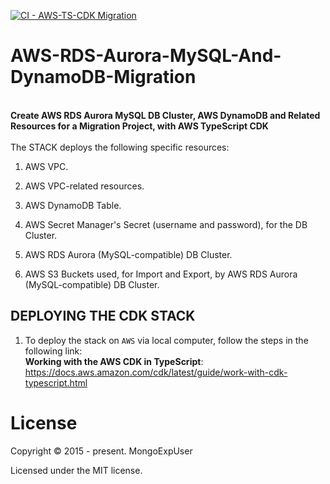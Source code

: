 [![CI - AWS-TS-CDK Migration](https://github.com/MongoExpUser/AWS-RDS-Aurora-MySQL-And-DynamoDB-Migration/actions/workflows/aws-migration-cdk.yml/badge.svg)](https://github.com/MongoExpUser/AWS-RDS-Aurora-MySQL-And-DynamoDB-Migration/actions/workflows/aws-migration-cdk.yml)

# AWS-RDS-Aurora-MySQL-And-DynamoDB-Migration

<br>
<strong>
Create AWS RDS Aurora MySQL DB Cluster, AWS DynamoDB and Related Resources for a Migration Project, with AWS TypeScript CDK
</strong>
<br><br>
The  STACK deploys the following specific resources:

1) AWS VPC.

2) AWS VPC-related resources.

3) AWS DynamoDB Table.

4) AWS Secret Manager's Secret (username and password), for the DB Cluster.

5) AWS RDS Aurora (MySQL-compatible) DB Cluster.

6) AWS S3 Buckets used, for Import and Export, by AWS RDS Aurora (MySQL-compatible) DB Cluster.

## DEPLOYING THE CDK STACK

1) To deploy the stack  on ```AWS``` via local computer, follow the steps in the following link:<br>
 <strong>Working with the AWS CDK in TypeScript</strong>: <a href="https://docs.aws.amazon.com/cdk/latest/guide/work-with-cdk-typescript.html" rel="nofollow">https://docs.aws.amazon.com/cdk/latest/guide/work-with-cdk-typescript.html</a></p>
  
  

# License

Copyright © 2015 - present. MongoExpUser

Licensed under the MIT license.
